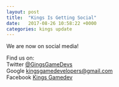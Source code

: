 ```yaml
---
layout: post
title:  "Kings Is Getting Social"
date:   2017-08-26 10:58:22 +0000
categories: kings update
---
```

We are now on social media!

Find us on:<br>
Twitter [@GingsGameDevs](https://twitter.com/KingsGameDevs)<br>
Google kingsgamedevelopers@gmail.com<br>
Facebook [Kings Gamedev](https://www.facebook.com/kings.smith.7545)